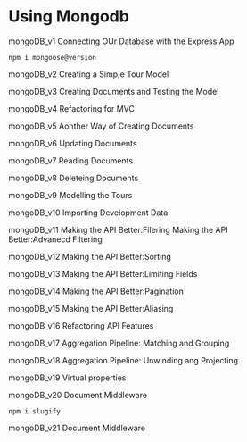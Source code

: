 # Using Mongodb


mongoDB_v1
Connecting OUr Database with the Express App

```
npm i mongoose@version
```


mongoDB_v2
Creating a Simp;e Tour Model

mongoDB_v3
Creating Documents and Testing the Model

mongoDB_v4
Refactoring for MVC

mongoDB_v5
Aonther Way of Creating Documents

mongoDB_v6
Updating Documents

mongoDB_v7
Reading Documents

mongoDB_v8
Deleteing Documents

mongoDB_v9
Modelling the Tours

mongoDB_v10
Importing Development Data

mongoDB_v11
Making the API Better:Filering
Making the API Better:Advanecd Filtering

mongoDB_v12
Making the API Better:Sorting

mongoDB_v13
Making the API Better:Limiting Fields

mongoDB_v14
Making the API Better:Pagination

mongoDB_v15
Making the API Better:Aliasing

mongoDB_v16
Refactoring API Features

mongoDB_v17
Aggregation Pipeline: Matching and Grouping

mongoDB_v18
Aggregation Pipeline: Unwinding ang Projecting

mongoDB_v19
Virtual properties

mongoDB_v20
Document Middleware

```
npm i slugify
```
mongoDB_v21
Document Middleware